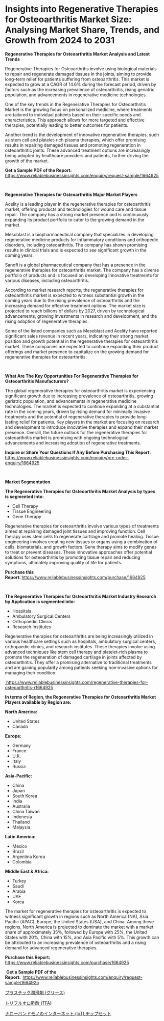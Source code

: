 <p><h1>Insights into Regenerative Therapies for Osteoarthritis Market Size: Analysing Market Share, Trends, and Growth from 2024 to 2031</h1></p><p><strong>Regenerative Therapies for Osteoarthritis Market Analysis and Latest Trends</strong></p>
<p><p>Regenerative Therapies for Osteoarthritis involve using biological materials to repair and regenerate damaged tissues in the joints, aiming to provide long-term relief for patients suffering from osteoarthritis. This market is expected to grow at a CAGR of 14.6% during the forecast period, driven by factors such as the increasing prevalence of osteoarthritis, rising geriatric population, and advancements in regenerative medicine technologies.</p><p>One of the key trends in the Regenerative Therapies for Osteoarthritis Market is the growing focus on personalized medicine, where treatments are tailored to individual patients based on their specific needs and characteristics. This approach allows for more targeted and effective therapies, potentially leading to better outcomes for patients.</p><p>Another trend is the development of innovative regenerative therapies, such as stem cell and platelet-rich plasma therapies, which offer promising results in repairing damaged tissues and promoting regeneration in osteoarthritic joints. These advanced treatment options are increasingly being adopted by healthcare providers and patients, further driving the growth of the market.</p></p>
<p><strong>Get a Sample PDF of the Report:&nbsp;</strong> <a href="https://www.reliablebusinessinsights.com/enquiry/request-sample/1664925">https://www.reliablebusinessinsights.com/enquiry/request-sample/1664925</a></p>
<p>&nbsp;</p>
<p><strong>Regenerative Therapies for Osteoarthritis Major Market Players</strong></p>
<p><p>Acelity is a leading player in the regenerative therapies for osteoarthritis market, offering products and technologies for wound care and tissue repair. The company has a strong market presence and is continuously expanding its product portfolio to cater to the growing demand in the market.</p><p>Mesoblast is a biopharmaceutical company that specializes in developing regenerative medicine products for inflammatory conditions and orthopedic disorders, including osteoarthritis. The company has shown promising results in clinical trials and is expected to see significant growth in the coming years.</p><p>Sanofi is a global pharmaceutical company that has a presence in the regenerative therapies for osteoarthritis market. The company has a diverse portfolio of products and is focused on developing innovative treatments for various diseases, including osteoarthritis.</p><p>According to market research reports, the regenerative therapies for osteoarthritis market is expected to witness substantial growth in the coming years due to the rising prevalence of osteoarthritis and the increasing demand for effective treatment options. The market size is projected to reach billions of dollars by 2027, driven by technological advancements, growing investments in research and development, and the rising adoption of regenerative therapies.</p><p>Some of the listed companies such as Mesoblast and Acelity have reported significant sales revenue in recent years, indicating their strong market position and growth potential in the regenerative therapies for osteoarthritis market. These companies are expected to continue expanding their product offerings and market presence to capitalize on the growing demand for regenerative therapies for osteoarthritis.</p></p>
<p>&nbsp;</p>
<p><strong>What Are The Key Opportunities For Regenerative Therapies for Osteoarthritis Manufacturers?</strong></p>
<p><p>The global regenerative therapies for osteoarthritis market is experiencing significant growth due to increasing prevalence of osteoarthritis, growing geriatric population, and advancements in regenerative medicine technologies. The market is expected to continue expanding at a substantial rate in the coming years, driven by rising demand for minimally invasive treatments and the potential of regenerative therapies to provide long-lasting relief for patients. Key players in the market are focusing on research and development to introduce innovative therapies and expand their market presence. Overall, the future outlook for the regenerative therapies for osteoarthritis market is promising with ongoing technological advancements and increasing adoption of regenerative treatments.</p></p>
<p><strong>Inquire or Share Your Questions If Any Before Purchasing This Report:</strong> <a href="https://www.reliablebusinessinsights.com/enquiry/pre-order-enquiry/1664925">https://www.reliablebusinessinsights.com/enquiry/pre-order-enquiry/1664925</a></p>
<p>&nbsp;</p>
<p><strong>Market Segmentation</strong></p>
<p><strong>The Regenerative Therapies for Osteoarthritis Market Analysis by types is segmented into:</strong></p>
<p><ul><li>Cell Therapy</li><li>Tissue Engineering</li><li>Gene Therapy</li></ul></p>
<p><p>Regenerative therapies for osteoarthritis involve various types of treatments aimed at repairing damaged joint tissues and improving function. Cell therapy uses stem cells to regenerate cartilage and promote healing. Tissue engineering involves creating new tissues or organs using a combination of cells, biomaterials, and growth factors. Gene therapy aims to modify genes to treat or prevent diseases. These innovative approaches offer potential solutions for osteoarthritis by promoting tissue repair and reducing symptoms, ultimately improving quality of life for patients.</p></p>
<p><strong>Purchase this Report:&nbsp;</strong><a href="https://www.reliablebusinessinsights.com/purchase/1664925">https://www.reliablebusinessinsights.com/purchase/1664925</a></p>
<p>&nbsp;</p>
<p><strong>The Regenerative Therapies for Osteoarthritis Market Industry Research by Application is segmented into:</strong></p>
<p><ul><li>Hospitals</li><li>Ambulatory Surgical Centers</li><li>Orthopaedic Clinics</li><li>Research Institutes</li></ul></p>
<p><p>Regenerative therapies for osteoarthritis are being increasingly utilized in various healthcare settings such as hospitals, ambulatory surgical centers, orthopaedic clinics, and research institutes. These therapies involve using advanced techniques like stem cell therapy and platelet-rich plasma to promote the regeneration of damaged cartilage in joints affected by osteoarthritis. They offer a promising alternative to traditional treatments and are gaining popularity among patients seeking non-invasive options for managing their condition.</p></p>
<p><a href="https://www.reliablebusinessinsights.com/regenerative-therapies-for-osteoarthritis-r1664925">&nbsp;https://www.reliablebusinessinsights.com/regenerative-therapies-for-osteoarthritis-r1664925</a></p>
<p><strong>In terms of Region, the Regenerative Therapies for Osteoarthritis Market Players available by Region are:</strong></p>
<p>
    <p> <strong> North America: </strong>
        <ul>
            <li>United States</li>
            <li>Canada</li>
        </ul>
        </p> 
    <p> <strong> Europe: </strong>
        <ul>
            <li>Germany</li>
            <li>France</li>
            <li>U.K.</li>
            <li>Italy</li>
            <li>Russia</li>
        </ul>
        </p> 
    <p> <strong> Asia-Pacific: </strong>
        <ul>
            <li>China</li>
            <li>Japan</li>
            <li>South Korea</li>
            <li>India</li>
            <li>Australia</li>
            <li>China Taiwan</li>
            <li>Indonesia</li>
            <li>Thailand</li>
            <li>Malaysia</li>
        </ul>
        </p> 
    <p> <strong> Latin America: </strong>
        <ul>
            <li>Mexico</li>
            <li>Brazil</li>
            <li>Argentina Korea</li>
            <li>Colombia</li>
        </ul>
        </p> 
    <p> <strong> Middle East & Africa: </strong>
        <ul>
            <li>Turkey</li>
            <li>Saudi</li>
            <li>Arabia</li>
            <li>UAE</li>
            <li>Korea</li>
        </ul>
    </p>
    </p>
<p><p>The market for regenerative therapies for osteoarthritis is expected to witness significant growth in regions such as North America (NA), Asia Pacific (APAC), Europe, the United States (USA), and China. Among these regions, North America is projected to dominate the market with a market share of approximately 35%, followed by Europe with 25%, the United States with 20%, China with 15%, and Asia Pacific with 5%. This growth can be attributed to an increasing prevalence of osteoarthritis and a rising demand for advanced regenerative therapies.</p></p>
<p><strong>Purchase this Report: </strong><a href="https://www.reliablebusinessinsights.com/purchase/1664925">https://www.reliablebusinessinsights.com/purchase/1664925</a></p>
<p>&nbsp;<strong>Get a Sample PDF of the Report:&nbsp;&nbsp;</strong><a href="https://www.reliablebusinessinsights.com/enquiry/request-sample/1664925">https://www.reliablebusinessinsights.com/enquiry/request-sample/1664925</a></p>
<p><strong></strong></p>
<p><p><a href="https://github.com/joaejkdzgyljvo6/Market-Research-Report-List-2/blob/main/162946296931.md">プラスチック潤滑剤 (グリース)</a></p><p><a href="https://github.com/JaydaWisoky2014/Market-Research-Report-List-1/blob/main/108590396929.md">トリフルオロ酢酸 (TFA)</a></p><p><a href="https://github.com/SkylarReilly36/Market-Research-Report-List-1/blob/main/249487996930.md">ナローバンドモノのインターネット (IoT) チップセット</a></p></p>